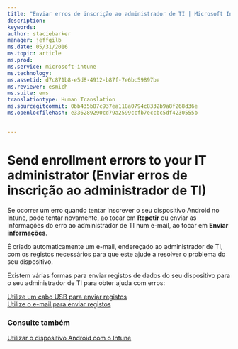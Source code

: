 ```yaml
---
title: "Enviar erros de inscrição ao administrador de TI | Microsoft Intune"
description: 
keywords: 
author: staciebarker
manager: jeffgilb
ms.date: 05/31/2016
ms.topic: article
ms.prod: 
ms.service: microsoft-intune
ms.technology: 
ms.assetid: d7c871b8-e5d8-4912-b87f-7e6bc59897be
ms.reviewer: esmich
ms.suite: ems
translationtype: Human Translation
ms.sourcegitcommit: 0bb435b87c937ea118a0794c8332b9a8f268d36e
ms.openlocfilehash: e336289290cd79a2599ccfb7eccbc5df4230555b


---
```



# Send enrollment errors to your IT administrator (Enviar erros de inscrição ao administrador de TI)

Se ocorrer um erro quando tentar inscrever o seu dispositivo Android no Intune, pode tentar novamente, ao tocar em **Repetir** ou enviar as informações do erro ao administrador de TI num e-mail, ao tocar em **Enviar informações**. 

É criado automaticamente um e-mail, endereçado ao administrador de TI, com os registos necessários para que este ajude a resolver o problema do seu dispositivo.

Existem várias formas para enviar registos de dados do seu dispositivo para o seu administrador de TI para obter ajuda com erros:

[Utilize um cabo USB para enviar registos](send-diagnostic-data-logs-to-your-it-administrator-using-a-usb-cable-android.md)</br>
[Utilize o e-mail para enviar registos](send-diagnostic-data-logs-to-your-it-administrator-using-email-android.md)

### Consulte também
[Utilizar o dispositivo Android com o Intune](using-your-android-device-with-intune.md)


<!--HONumber=Jun16_HO4-->


